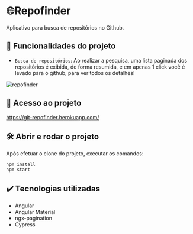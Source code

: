 # 🌐Repofinder

Aplicativo para busca de repositórios no Github.

## 🔨 Funcionalidades do projeto

- `Busca de repositórios`: Ao realizar a pesquisa, uma lista paginada dos repositórios é exibida, de forma resumida, e em apenas 1 click você é levado para o github, para ver todos os detalhes!

![repofinder](https://user-images.githubusercontent.com/43239578/148871305-57d44ba0-d2ae-4f82-9e27-d4805669a830.gif)

## 📁 Acesso ao projeto

https://git-repofinder.herokuapp.com/

## 🛠️ Abrir e rodar o projeto

Após efetuar o clone do projeto, executar os comandos:
```
npm install
npm start
```

## ✔️ Tecnologias utilizadas

- Angular
- Angular Material
- ngx-pagination
- Cypress
